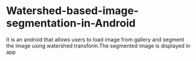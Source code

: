 # Watershed-based-image-segmentation-in-Android
It is an android that allows users to load image from gallery and segment the image using watershed transform.The segmented image is displayed in app
